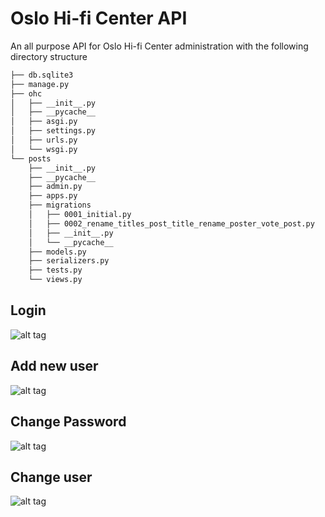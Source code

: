 # Oslo Hi-fi Center API
An all purpose API for Oslo Hi-fi Center administration with the following directory structure

```bash
├── db.sqlite3
├── manage.py
├── ohc
│   ├── __init__.py
│   ├── __pycache__
│   ├── asgi.py
│   ├── settings.py
│   ├── urls.py
│   └── wsgi.py
└── posts
    ├── __init__.py
    ├── __pycache__
    ├── admin.py
    ├── apps.py
    ├── migrations
    │   ├── 0001_initial.py
    │   ├── 0002_rename_titles_post_title_rename_poster_vote_post.py
    │   ├── __init__.py
    │   └── __pycache__
    ├── models.py
    ├── serializers.py
    ├── tests.py
    └── views.py
```
## Login
![alt tag](https://user-images.githubusercontent.com/82717710/152477566-4b07570a-b8bd-48ae-acfe-6b309bbb3e5b.png "Description goes here")

## Add new user
![alt tag](https://user-images.githubusercontent.com/82717710/152478044-ea060f2c-78f0-4c3f-8b7b-ce0a0e5476b7.png "Description goes here")

## Change Password
![alt tag](https://user-images.githubusercontent.com/82717710/152478028-f6874016-54c2-4f42-b3f6-97263f9219f6.png "Description goes here")

## Change user
![alt tag](https://user-images.githubusercontent.com/82717710/152478040-06049e0b-512f-442b-87da-89b6c6106077.png "Description goes here")



